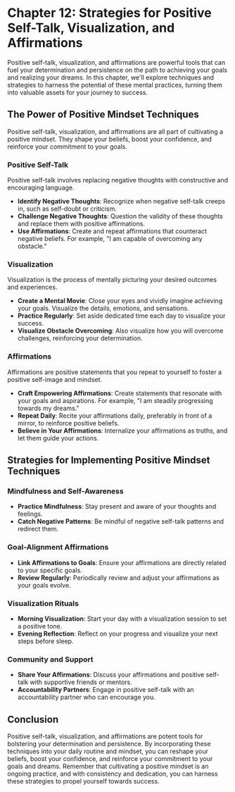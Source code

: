 Chapter 12: Strategies for Positive Self-Talk, Visualization, and Affirmations
==============================================================================

Positive self-talk, visualization, and affirmations are powerful tools that can fuel your determination and persistence on the path to achieving your goals and realizing your dreams. In this chapter, we'll explore techniques and strategies to harness the potential of these mental practices, turning them into valuable assets for your journey to success.

The Power of Positive Mindset Techniques
----------------------------------------

Positive self-talk, visualization, and affirmations are all part of cultivating a positive mindset. They shape your beliefs, boost your confidence, and reinforce your commitment to your goals.

### **Positive Self-Talk**

Positive self-talk involves replacing negative thoughts with constructive and encouraging language.

* **Identify Negative Thoughts**: Recognize when negative self-talk creeps in, such as self-doubt or criticism.
* **Challenge Negative Thoughts**: Question the validity of these thoughts and replace them with positive affirmations.
* **Use Affirmations**: Create and repeat affirmations that counteract negative beliefs. For example, "I am capable of overcoming any obstacle."

### **Visualization**

Visualization is the process of mentally picturing your desired outcomes and experiences.

* **Create a Mental Movie**: Close your eyes and vividly imagine achieving your goals. Visualize the details, emotions, and sensations.
* **Practice Regularly**: Set aside dedicated time each day to visualize your success.
* **Visualize Obstacle Overcoming**: Also visualize how you will overcome challenges, reinforcing your determination.

### **Affirmations**

Affirmations are positive statements that you repeat to yourself to foster a positive self-image and mindset.

* **Craft Empowering Affirmations**: Create statements that resonate with your goals and aspirations. For example, "I am steadily progressing towards my dreams."
* **Repeat Daily**: Recite your affirmations daily, preferably in front of a mirror, to reinforce positive beliefs.
* **Believe in Your Affirmations**: Internalize your affirmations as truths, and let them guide your actions.

Strategies for Implementing Positive Mindset Techniques
-------------------------------------------------------

### **Mindfulness and Self-Awareness**

* **Practice Mindfulness**: Stay present and aware of your thoughts and feelings.
* **Catch Negative Patterns**: Be mindful of negative self-talk patterns and redirect them.

### **Goal-Alignment Affirmations**

* **Link Affirmations to Goals**: Ensure your affirmations are directly related to your specific goals.
* **Review Regularly**: Periodically review and adjust your affirmations as your goals evolve.

### **Visualization Rituals**

* **Morning Visualization**: Start your day with a visualization session to set a positive tone.
* **Evening Reflection**: Reflect on your progress and visualize your next steps before sleep.

### **Community and Support**

* **Share Your Affirmations**: Discuss your affirmations and positive self-talk with supportive friends or mentors.
* **Accountability Partners**: Engage in positive self-talk with an accountability partner who can encourage you.

Conclusion
----------

Positive self-talk, visualization, and affirmations are potent tools for bolstering your determination and persistence. By incorporating these techniques into your daily routine and mindset, you can reshape your beliefs, boost your confidence, and reinforce your commitment to your goals and dreams. Remember that cultivating a positive mindset is an ongoing practice, and with consistency and dedication, you can harness these strategies to propel yourself towards success.
